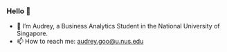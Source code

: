 ### Hello 👋

- 🌱 I’m Audrey, a Business Analytics Student in the National University of Singapore.
- 📫 How to reach me: audrey.goo@u.nus.edu
